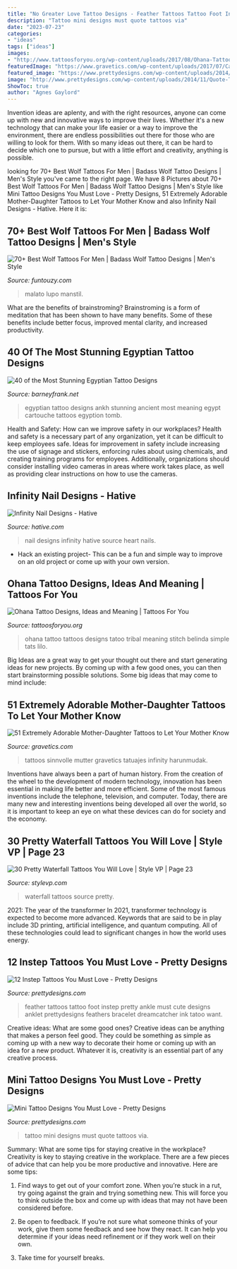 ```yaml
---
title: "No Greater Love Tattoo Designs - Feather Tattoos Tattoo Foot Instep Pretty Ankle Must Cute Designs Anklet Prettydesigns Feathers Bracelet Dreamcatcher Ink Tatoo Want"
description: "Tattoo mini designs must quote tattoos via"
date: "2023-07-23"
categories:
- "ideas"
tags: ["ideas"]
images:
- "http://www.tattoosforyou.org/wp-content/uploads/2017/08/Ohana-Tattoo.jpg"
featuredImage: "https://www.gravetics.com/wp-content/uploads/2017/07/Casual-Mother-Daughter-Tattoo-Idea.jpg"
featured_image: "https://www.prettydesigns.com/wp-content/uploads/2014/09/Feather-Tattoo.jpg"
image: "http://www.prettydesigns.com/wp-content/uploads/2014/11/Quote-Tattoo.jpg"
ShowToc: true
author: "Agnes Gaylord"
---
```



Invention ideas are aplenty, and with the right resources, anyone can come up with new and innovative ways to improve their lives. Whether it's a new technology that can make your life easier or a way to improve the environment, there are endless possibilities out there for those who are willing to look for them. With so many ideas out there, it can be hard to decide which one to pursue, but with a little effort and creativity, anything is possible.

	

		
looking for 70+ Best Wolf Tattoos For Men | Badass Wolf Tattoo Designs | Men&#039;s Style you've came to the right page. We have 8 Pictures about 70+ Best Wolf Tattoos For Men | Badass Wolf Tattoo Designs | Men&#039;s Style like Mini Tattoo Designs You Must Love - Pretty Designs, 51 Extremely Adorable Mother-Daughter Tattoos to Let Your Mother Know and also Infinity Nail Designs - Hative. Here it is:
		
    
## 70+ Best Wolf Tattoos For Men | Badass Wolf Tattoo Designs | Men&#039;s Style

<img loading=lazy src="https://menshairstyle.funtouzy.com/wp-content/uploads/2019/10/ia_600000493.jpg" onerror="this.onerror=null;this.src='https://tse2.mm.bing.net/th?id=OIP.P-CuW8ZYPosJSpw5gUd8ygHaIh&amp;pid=15.1';" alt="70+ Best Wolf Tattoos For Men | Badass Wolf Tattoo Designs | Men&#039;s Style">

_Source: funtouzy.com_

>malato lupo manstil. 

	

What are the benefits of brainstroming?
Brainstroming is a form of meditation that has been shown to have many benefits. Some of these benefits include better focus, improved mental clarity, and increased productivity.

    
## 40 Of The Most Stunning Egyptian Tattoo Designs

<img loading=lazy src="http://www.barneyfrank.net/wp-content/uploads/2014/01/the-egyptian-ankh-tattoo-meaning-and-design.jpg" onerror="this.onerror=null;this.src='https://tse2.mm.bing.net/th?id=OIP.6-I3tmkOycaPj3T3wwAjOgHaLD&amp;pid=15.1';" alt="40 of the Most Stunning Egyptian Tattoo Designs">

_Source: barneyfrank.net_

>egyptian tattoo designs ankh stunning ancient most meaning egypt cartouche tattoos egyption tomb. 

	

Health and Safety: How can we improve safety in our workplaces?
Health and safety is a necessary part of any organization, yet it can be difficult to keep employees safe. Ideas for improvement in safety include increasing the use of signage and stickers, enforcing rules about using chemicals, and creating training programs for employees. Additionally, organizations should consider installing video cameras in areas where work takes place, as well as providing clear instructions on how to use the cameras.

    
## Infinity Nail Designs - Hative

<img loading=lazy src="https://hative.com/wp-content/uploads/2015/02/infinity-nails/3-infinity-nail-art-designs.jpg" onerror="this.onerror=null;this.src='https://tse2.mm.bing.net/th?id=OIP.t2afYk5khR7R0NxIy1VhVgHaMH&amp;pid=15.1';" alt="Infinity Nail Designs - Hative">

_Source: hative.com_

>nail designs infinity hative source heart nails. 

	

- Hack an existing project- This can be a fun and simple way to improve on an old project or come up with your own version.

    
## Ohana Tattoo Designs, Ideas And Meaning | Tattoos For You

<img loading=lazy src="http://www.tattoosforyou.org/wp-content/uploads/2017/08/Ohana-Tattoo.jpg" onerror="this.onerror=null;this.src='https://tse4.mm.bing.net/th?id=OIP.ug1qS1NWsMKWPipaXvOkKwHaHa&amp;pid=15.1';" alt="Ohana Tattoo Designs, Ideas and Meaning | Tattoos For You">

_Source: tattoosforyou.org_

>ohana tattoo tattoos designs tatoo tribal meaning stitch belinda simple tats lilo. 

	

Big Ideas are a great way to get your thought out there and start generating ideas for new projects. By coming up with a few good ones, you can then start brainstorming possible solutions. Some big ideas that may come to mind include: 

    
## 51 Extremely Adorable Mother-Daughter Tattoos To Let Your Mother Know

<img loading=lazy src="https://www.gravetics.com/wp-content/uploads/2017/07/Casual-Mother-Daughter-Tattoo-Idea.jpg" onerror="this.onerror=null;this.src='https://tse2.mm.bing.net/th?id=OIP.8xmMIa5A4hoeMlfmNAdbyQHaJQ&amp;pid=15.1';" alt="51 Extremely Adorable Mother-Daughter Tattoos to Let Your Mother Know">

_Source: gravetics.com_

>tattoos sinnvolle mutter gravetics tatuajes infinity harunmudak. 

	

Inventions have always been a part of human history. From the creation of the wheel to the development of modern technology, innovation has been essential in making life better and more efficient. Some of the most famous inventions include the telephone, television, and computer. Today, there are many new and interesting inventions being developed all over the world, so it is important to keep an eye on what these devices can do for society and the economy.

    
## 30 Pretty Waterfall Tattoos You Will Love | Style VP | Page 23

<img loading=lazy src="http://www.stylevp.com/wp-content/uploads/2020/09/23-Waterfall-Tattoos.jpg" onerror="this.onerror=null;this.src='https://tse3.mm.bing.net/th?id=OIP.oC4jKogPTm9wMIqBGf1n6QHaJ_&amp;pid=15.1';" alt="30 Pretty Waterfall Tattoos You Will Love | Style VP | Page 23">

_Source: stylevp.com_

>waterfall tattoos source pretty. 

	

2021: The year of the transformer
In 2021, transformer technology is expected to become more advanced. Keywords that are said to be in play include 3D printing, artificial intelligence, and quantum computing. All of these technologies could lead to significant changes in how the world uses energy.

    
## 12 Instep Tattoos You Must Love - Pretty Designs

<img loading=lazy src="https://www.prettydesigns.com/wp-content/uploads/2014/09/Feather-Tattoo.jpg" onerror="this.onerror=null;this.src='https://tse2.mm.bing.net/th?id=OIP.WqvT6BtDRtwmhPR_If83xgHaHa&amp;pid=15.1';" alt="12 Instep Tattoos You Must Love - Pretty Designs">

_Source: prettydesigns.com_

>feather tattoos tattoo foot instep pretty ankle must cute designs anklet prettydesigns feathers bracelet dreamcatcher ink tatoo want. 

	

Creative ideas: What are some good ones?
Creative ideas can be anything that makes a person feel good. They could be something as simple as coming up with a new way to decorate their home or coming up with an idea for a new product. Whatever it is, creativity is an essential part of any creative process.

    
## Mini Tattoo Designs You Must Love - Pretty Designs

<img loading=lazy src="http://www.prettydesigns.com/wp-content/uploads/2014/11/Quote-Tattoo.jpg" onerror="this.onerror=null;this.src='https://tse2.mm.bing.net/th?id=OIP.joqMmQcjT7G-zhHkp6uBzQHaKq&amp;pid=15.1';" alt="Mini Tattoo Designs You Must Love - Pretty Designs">

_Source: prettydesigns.com_

>tattoo mini designs must quote tattoos via. 

	

Summary: What are some tips for staying creative in the workplace?
Creativity is key to staying creative in the workplace. There are a few pieces of advice that can help you be more productive and innovative. Here are some tips:
1. Find ways to get out of your comfort zone. When you’re stuck in a rut, try going against the grain and trying something new. This will force you to think outside the box and come up with ideas that may not have been considered before.

2. Be open to feedback. If you’re not sure what someone thinks of your work, give them some feedback and see how they react. It can help you determine if your ideas need refinement or if they work well on their own.

3. Take time for yourself breaks.

